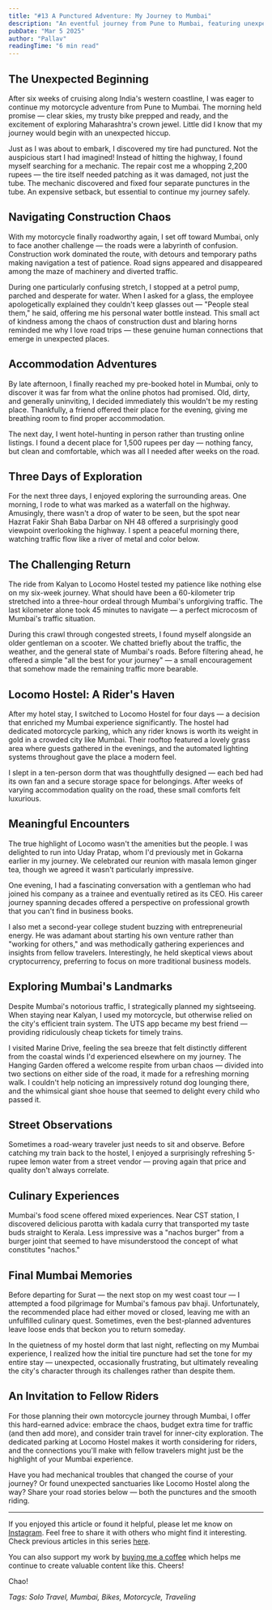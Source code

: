 ```yaml
---
title: "#13 A Punctured Adventure: My Journey to Mumbai"
description: "An eventful journey from Pune to Mumbai, featuring unexpected tire troubles, navigation through construction chaos, and memorable encounters at a vibrant hostel."
pubDate: "Mar 5 2025"
author: "Pallav"
readingTime: "6 min read"
---
```


## The Unexpected Beginning

After six weeks of cruising along India's western coastline, I was eager to continue my motorcycle adventure from Pune to Mumbai. The morning held promise — clear skies, my trusty bike prepped and ready, and the excitement of exploring Maharashtra's crown jewel. Little did I know that my journey would begin with an unexpected hiccup.

Just as I was about to embark, I discovered my tire had punctured. Not the auspicious start I had imagined! Instead of hitting the highway, I found myself searching for a mechanic. The repair cost me a whopping 2,200 rupees — the tire itself needed patching as it was damaged, not just the tube. The mechanic discovered and fixed four separate punctures in the tube. An expensive setback, but essential to continue my journey safely.

## Navigating Construction Chaos

With my motorcycle finally roadworthy again, I set off toward Mumbai, only to face another challenge — the roads were a labyrinth of confusion. Construction work dominated the route, with detours and temporary paths making navigation a test of patience. Road signs appeared and disappeared among the maze of machinery and diverted traffic.

During one particularly confusing stretch, I stopped at a petrol pump, parched and desperate for water. When I asked for a glass, the employee apologetically explained they couldn't keep glasses out — "People steal them," he said, offering me his personal water bottle instead. This small act of kindness among the chaos of construction dust and blaring horns reminded me why I love road trips — these genuine human connections that emerge in unexpected places.

## Accommodation Adventures

By late afternoon, I finally reached my pre-booked hotel in Mumbai, only to discover it was far from what the online photos had promised. Old, dirty, and generally uninviting, I decided immediately this wouldn't be my resting place. Thankfully, a friend offered their place for the evening, giving me breathing room to find proper accommodation.

The next day, I went hotel-hunting in person rather than trusting online listings. I found a decent place for 1,500 rupees per day — nothing fancy, but clean and comfortable, which was all I needed after weeks on the road.

## Three Days of Exploration

For the next three days, I enjoyed exploring the surrounding areas. One morning, I rode to what was marked as a waterfall on the highway. Amusingly, there wasn't a drop of water to be seen, but the spot near Hazrat Fakir Shah Baba Darbar on NH 48 offered a surprisingly good viewpoint overlooking the highway. I spent a peaceful morning there, watching traffic flow like a river of metal and color below.

## The Challenging Return

The ride from Kalyan to Locomo Hostel tested my patience like nothing else on my six-week journey. What should have been a 60-kilometer trip stretched into a three-hour ordeal through Mumbai's unforgiving traffic. The last kilometer alone took 45 minutes to navigate — a perfect microcosm of Mumbai's traffic situation.

During this crawl through congested streets, I found myself alongside an older gentleman on a scooter. We chatted briefly about the traffic, the weather, and the general state of Mumbai's roads. Before filtering ahead, he offered a simple "all the best for your journey" — a small encouragement that somehow made the remaining traffic more bearable.

## Locomo Hostel: A Rider's Haven

After my hotel stay, I switched to Locomo Hostel for four days — a decision that enriched my Mumbai experience significantly. The hostel had dedicated motorcycle parking, which any rider knows is worth its weight in gold in a crowded city like Mumbai. Their rooftop featured a lovely grass area where guests gathered in the evenings, and the automated lighting systems throughout gave the place a modern feel.

I slept in a ten-person dorm that was thoughtfully designed — each bed had its own fan and a secure storage space for belongings. After weeks of varying accommodation quality on the road, these small comforts felt luxurious.

## Meaningful Encounters

The true highlight of Locomo wasn't the amenities but the people. I was delighted to run into Uday Pratap, whom I'd previously met in Gokarna earlier in my journey. We celebrated our reunion with masala lemon ginger tea, though we agreed it wasn't particularly impressive.

One evening, I had a fascinating conversation with a gentleman who had joined his company as a trainee and eventually retired as its CEO. His career journey spanning decades offered a perspective on professional growth that you can't find in business books.

I also met a second-year college student buzzing with entrepreneurial energy. He was adamant about starting his own venture rather than "working for others," and was methodically gathering experiences and insights from fellow travelers. Interestingly, he held skeptical views about cryptocurrency, preferring to focus on more traditional business models.

## Exploring Mumbai's Landmarks

Despite Mumbai's notorious traffic, I strategically planned my sightseeing. When staying near Kalyan, I used my motorcycle, but otherwise relied on the city's efficient train system. The UTS app became my best friend — providing ridiculously cheap tickets for timely trains.

I visited Marine Drive, feeling the sea breeze that felt distinctly different from the coastal winds I'd experienced elsewhere on my journey. The Hanging Garden offered a welcome respite from urban chaos — divided into two sections on either side of the road, it made for a refreshing morning walk. I couldn't help noticing an impressively rotund dog lounging there, and the whimsical giant shoe house that seemed to delight every child who passed it.

## Street Observations

Sometimes a road-weary traveler just needs to sit and observe. Before catching my train back to the hostel, I enjoyed a surprisingly refreshing 5-rupee lemon water from a street vendor — proving again that price and quality don't always correlate.

## Culinary Experiences

Mumbai's food scene offered mixed experiences. Near CST station, I discovered delicious parotta with kadala curry that transported my taste buds straight to Kerala. Less impressive was a "nachos burger" from a burger joint that seemed to have misunderstood the concept of what constitutes "nachos."

## Final Mumbai Memories

Before departing for Surat — the next stop on my west coast tour — I attempted a food pilgrimage for Mumbai's famous pav bhaji. Unfortunately, the recommended place had either moved or closed, leaving me with an unfulfilled culinary quest. Sometimes, even the best-planned adventures leave loose ends that beckon you to return someday.

In the quietness of my hostel dorm that last night, reflecting on my Mumbai experience, I realized how the initial tire puncture had set the tone for my entire stay — unexpected, occasionally frustrating, but ultimately revealing the city's character through its challenges rather than despite them.

## An Invitation to Fellow Riders

For those planning their own motorcycle journey through Mumbai, I offer this hard-earned advice: embrace the chaos, budget extra time for traffic (and then add more), and consider train travel for inner-city exploration. The dedicated parking at Locomo Hostel makes it worth considering for riders, and the connections you'll make with fellow travelers might just be the highlight of your Mumbai experience.

Have you had mechanical troubles that changed the course of your journey? Or found unexpected sanctuaries like Locomo Hostel along the way? Share your road stories below — both the punctures and the smooth riding.

---

If you enjoyed this article or found it helpful, please let me know on [Instagram](https://www.instagram.com/pallav_jha26/). Feel free to share it with others who might find it interesting. Check previous articles in this series [here](/blog).

You can also support my work by [buying me a coffee](https://buymeacoffee.com/pallavjha) which helps me continue to create valuable content like this. Cheers!

Chao!

*Tags: Solo Travel, Mumbai, Bikes, Motorcycle, Traveling*
